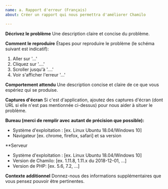 ```yaml
---
name: a. Rapport d'erreur (Français)
about: Créer un rapport qui nous permettra d'améliorer Chamilo

---
```


**Décrivez le problème**
Une description claire et concise du problème.

**Comment le reproduire**
Étapes pour reproduire le problème (le schéma suivant est indicatif):
1. Aller sur '...'
2. Cliquez sur '....'
3. Scroller jusqu'à '....'
4. Voir s'afficher l'erreur '...'

**Comportement attendu**
Une description concise et claire de ce que vous espériez qui se produise.

**Captures d'écran**
Si c'est d'application, ajoutez des captures d'écran (dont URL si elle n'est pas mentionnée ci-dessus) pour nous aider à situer le problème.

**Bureau (merci de remplir avec autant de précision que possible):**
 - Système d'exploitation : [ex. Linux Ubuntu 18.04/Windows 10]
 - Navigateur [ex. chrome, firefox, safari] et sa version

**Serveur
 - Système d'exploitation : [ex. Linux Ubuntu 18.04/Windows 10]
 - Version de Chamilo:  [ex. 1.11.8, 1.11.x du 2018-12-01, ...]
 - Version de PHP: [ex. 5.6, 7.2, ...]

**Contexte additionnel**
Donnez-nous des informations supplémentaires que vous pensez pouvoir être pertinentes.
